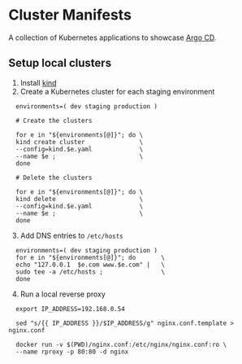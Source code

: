 # Cluster Manifests
A collection of Kubernetes applications to showcase [Argo CD](https://argoproj.github.io/).

## Setup local clusters
1. Install [kind](https://kind.sigs.k8s.io/docs/user/quick-start/)
2. Create a Kubernetes cluster for each staging environment
```
  environments=( dev staging production )

  # Create the clusters

  for e in "${environments[@]}"; do \
  kind create cluster               \
  --config=kind.$e.yaml             \
  --name $e ;                       \
  done

  # Delete the clusters

  for e in "${environments[@]}"; do \
  kind delete                       \
  --config=kind.$e.yaml             \
  --name $e ;                       \
  done
```
3. Add DNS entries to `/etc/hosts`
```
  environments=( dev staging production )
  for e in "${environments[@]}"; do       \
  echo "127.0.0.1  $e.com www.$e.com" |   \
  sudo tee -a /etc/hosts ;                \
  done
```

4. Run a local reverse proxy
```
  export IP_ADDRESS=192.168.0.54

  sed "s/{{ IP_ADDRESS }}/$IP_ADDRESS/g" nginx.conf.template > nginx.conf

  docker run -v $(PWD)/nginx.conf:/etc/nginx/nginx.conf:ro \
  --name rproxy -p 80:80 -d nginx
```

